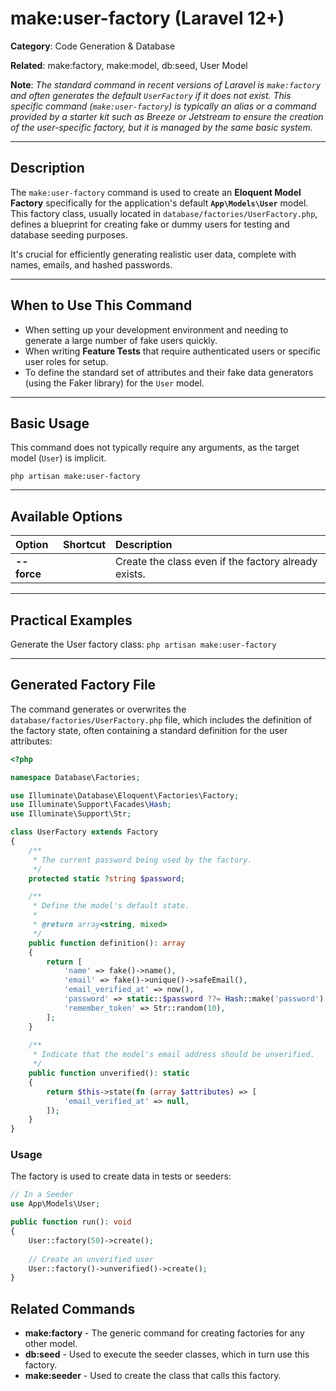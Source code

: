# make:user-factory (Laravel 12+)

**Category**: Code Generation & Database

**Related**: make:factory, make:model, db:seed, User Model

**Note**: _The standard command in recent versions of Laravel is `make:factory` and often generates the default `UserFactory` if it does not exist. This specific command (`make:user-factory`) is typically an alias or a command provided by a starter kit such as Breeze or Jetstream to ensure the creation of the user-specific factory, but it is managed by the same basic system._

---

## Description

The `make:user-factory` command is used to create an **Eloquent Model Factory** specifically for the application's default **`App\Models\User`** model. This factory class, usually located in `database/factories/UserFactory.php`, defines a blueprint for creating fake or dummy users for testing and database seeding purposes.

It's crucial for efficiently generating realistic user data, complete with names, emails, and hashed passwords.

---

## When to Use This Command

- When setting up your development environment and needing to generate a large number of fake users quickly.
- When writing **Feature Tests** that require authenticated users or specific user roles for setup.
- To define the standard set of attributes and their fake data generators (using the Faker library) for the `User` model.

---

## Basic Usage

This command does not typically require any arguments, as the target model (`User`) is implicit.

`php artisan make:user-factory`

---

## Available Options

| Option | Shortcut | Description |
| :--- | :--- | :--- |
| **--force** | | Create the class even if the factory already exists. |

---

## Practical Examples

Generate the User factory class:
`php artisan make:user-factory`

---

## Generated Factory File

The command generates or overwrites the `database/factories/UserFactory.php` file, which includes the definition of the factory state, often containing a standard definition for the user attributes:

```php
<?php

namespace Database\Factories;

use Illuminate\Database\Eloquent\Factories\Factory;
use Illuminate\Support\Facades\Hash;
use Illuminate\Support\Str;

class UserFactory extends Factory
{
    /**
     * The current password being used by the factory.
     */
    protected static ?string $password;

    /**
     * Define the model's default state.
     *
     * @return array<string, mixed>
     */
    public function definition(): array
    {
        return [
            'name' => fake()->name(),
            'email' => fake()->unique()->safeEmail(),
            'email_verified_at' => now(),
            'password' => static::$password ??= Hash::make('password'),
            'remember_token' => Str::random(10),
        ];
    }
    
    /**
     * Indicate that the model's email address should be unverified.
     */
    public function unverified(): static
    {
        return $this->state(fn (array $attributes) => [
            'email_verified_at' => null,
        ]);
    }
}
```
### Usage

The factory is used to create data in tests or seeders:
```php
// In a Seeder
use App\Models\User;

public function run(): void
{
    User::factory(50)->create();
    
    // Create an unverified user
    User::factory()->unverified()->create();
}
```
## Related Commands

* **make:factory** - The generic command for creating factories for any other model.
* **db:seed** - Used to execute the seeder classes, which in turn use this factory.
* **make:seeder** - Used to create the class that calls this factory.
